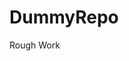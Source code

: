 # DummyRepo
Rough Work 












































































































































